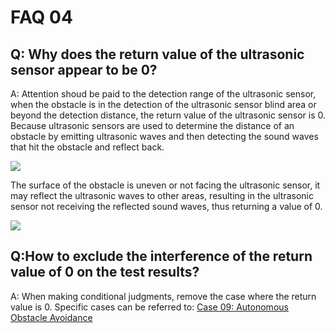 ﻿# FAQ 04
## Q: Why does the return value of the ultrasonic sensor appear to be 0?
A: Attention shoud be paid to the detection range of the ultrasonic sensor, when the obstacle is in the detection of the ultrasonic sensor blind area or beyond the detection distance, the return value of the ultrasonic sensor is 0.
Because ultrasonic sensors are used to determine the distance of an obstacle by emitting ultrasonic waves and then detecting the sound waves that hit the obstacle and reflect back.

![](https://wiki-media-ef.oss-cn-hongkong.aliyuncs.com//images/FAQ-microbit-04-02.png)

The surface of the obstacle is uneven or not facing the ultrasonic sensor, it may reflect the ultrasonic waves to other areas, resulting in the ultrasonic sensor not receiving the reflected sound waves, thus returning a value of 0.

![](https://wiki-media-ef.oss-cn-hongkong.aliyuncs.com//images/FAQ-microbit-04-03.png)

## Q:How to exclude the interference of the return value of 0 on the test results?
A: When making conditional judgments, remove the case where the return value is 0.
Specific cases can be referred to: [Case 09: Autonomous Obstacle Avoidance](http://www.elecfreaks.com/learn-en/microbitKit/smart_cutebot/cutebot_case09.html)




